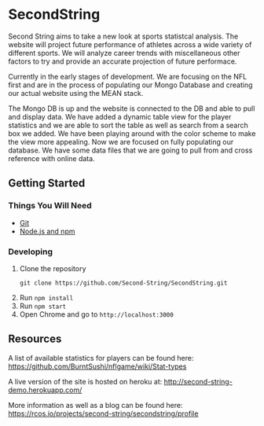 # SecondString

Second String aims to take a new look at sports statistcal analysis.  The website will project future performance of athletes across a wide variety of different sports. We will analyze career trends with miscellaneous other factors to try and provide an accurate projection of future performace.

Currently in the early stages of development.  We are focusing on the NFL first and are in the process of populating our Mongo Database and creating our actual website using the MEAN stack.

The Mongo DB is up and the website is connected to the DB and able to pull and display data. We have added a dynamic table view for the player statistics and we are able to sort the table as well as search from a search box we added. We have been playing around with the color scheme to make the view more appealing. Now we are focused on fully populating our database. We have 
some data files that we are going to pull from and cross reference with online data.

## Getting Started
### Things You Will Need
- [Git](https://git-scm.com/)
- [Node.js and npm](https://nodejs.org/)

### Developing
1. Clone the repository
    ```
    git clone https://github.com/Second-String/SecondString.git
    ```
2. Run `npm install`
3. Run `npm start`
4. Open Chrome and go to `http://localhost:3000`

## Resources
A list of available statistics for players can be found here:
https://github.com/BurntSushi/nflgame/wiki/Stat-types

A live version of the site is hosted on heroku at:
http://second-string-demo.herokuapp.com/

More information as well as a blog can be found here: 
https://rcos.io/projects/second-string/secondstring/profile

